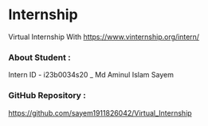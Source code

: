 # Internship
 Virtual Internship With https://www.vinternship.org/intern/
### About Student :
Intern ID - i23b0034s20 _ Md Aminul Islam Sayem

### GitHub Repository :
https://github.com/sayem1911826042/Virtual_Internship
